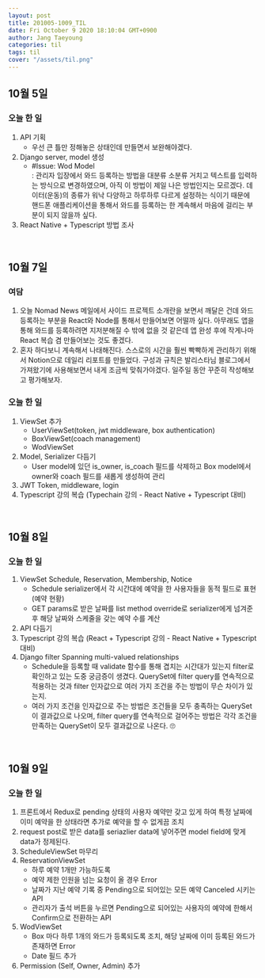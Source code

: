 ```yaml
---
layout: post
title: 201005-1009_TIL
date: Fri October 9 2020 18:10:04 GMT+0900
author: Jang Taeyoung
categories: til
tags: til
cover: "/assets/til.png"
---
```


## 10월 5일

### 오늘 한 일

1. API 기획
   - 우선 큰 틀만 정해놓은 상태인데 만들면서 보완해야겠다.
2. Django server, model 생성
   - #Issue: Wod Model <br />: 관리자 입장에서 와드 등록하는 방법을 대분류 소분류 거치고 텍스트를 입력하는 방식으로 변경하였으며, 아직 이 방법이 제일 나은 방법인지는 모르겠다. 데이터(운동)의 종류가 워낙 다양하고 하루하루 다르게 설정하는 식이기 때문에 핸드폰 애플리케이션을 통해서 와드를 등록하는 한 계속해서 마음에 걸리는 부분이 되지 않을까 싶다.
3. React Native + Typescript 방법 조사

<br />

## 10월 7일

### 여담

1. 오늘 Nomad News 메일에서 사이드 프로젝트 소개란을 보면서 깨달은 건데 와드 등록하는 부분을 React와 Node를 통해서 만들어보면 어떨까 싶다. 아무래도 앱을 통해 와드를 등록하려면 지저분해질 수 밖에 없을 것 같은데 앱 완성 후에 작게나마 React 복습 겸 만들어보는 것도 좋겠다.
2. 혼자 하다보니 계속해서 나태해진다. 스스로의 시간을 훨씬 빡빡하게 관리하기 위해서 Notion으로 데일리 리포트를 만들었다. 구성과 규칙은 발리스타님 블로그에서 가져왔기에 사용해보면서 내게 조금씩 맞춰가야겠다. 일주일 동안 꾸준히 작성해보고 평가해보자.

### 오늘 한 일

1. ViewSet 추가
   - UserViewSet(token, jwt middleware, box authentication)
   - BoxViewSet(coach management)
   - WodViewSet
2. Model, Serializer 다듬기
   - User model에 있던 is_owner, is_coach 필드를 삭제하고 Box model에서 owner와 coach 필드를 새롭게 생성하여 관리
3. JWT Token, middleware, login
4. Typescript 강의 복습 (Typechain 강의 - React Native + Typescript 대비)

<br />

## 10월 8일

### 오늘 한 일

1. ViewSet Schedule, Reservation, Membership, Notice
   - Schedule serializer에서 각 시간대에 예약을 한 사용자들을 동적 필드로 표현 (예약 현황)
   - GET params로 받은 날짜를 list method override로 serializer에게 넘겨준 후 해당 날짜와 스케줄을 갖는 예약 수를 계산
2. API 다듬기
3. Typescript 강의 복습 (React + Typescript 강의 - React Native + Typescript 대비)
4. Django filter Spanning multi-valued relationships
   - Schedule을 등록할 때 validate 함수를 통해 겹치는 시간대가 있는지 filter로 확인하고 있는 도중 궁금증이 생겼다. QuerySet에 filter query를 연속적으로 적용하는 것과 filter 인자값으로 여러 가지 조건을 주는 방법이 무슨 차이가 있는지.
   - 여러 가지 조건을 인자값으로 주는 방법은 조건들을 모두 충족하는 QuerySet이 결과값으로 나오며, filter query를 연속적으로 걸어주는 방법은 각각 조건을 만족하는 QuerySet이 모두 결과값으로 나온다. 🙄

<br />

## 10월 9일

### 오늘 한 일

1. 프론트에서 Redux로 pending 상태의 사용자 예약만 갖고 있게 하여 특정 날짜에 이미 예약을 한 상태라면 추가로 예약을 할 수 없게끔 조치
2. request post로 받은 data를 seriazlier data에 넣어주면 model field에 맞게 data가 정제된다.
3. ScheduleViewSet 마무리
4. ReservationViewSet
   - 하루 예약 1개만 가능하도록
   - 예약 제한 인원을 넘는 요청이 올 경우 Error
   - 날짜가 지난 예약 기록 중 Pending으로 되어있는 모든 예약 Canceled 시키는 API
   - 관리자가 출석 버튼을 누르면 Pending으로 되어있는 사용자의 예약에 한해서 Confirm으로 전환하는 API
5. WodViewSet
   - Box 마다 하루 1개의 와드가 등록되도록 조치, 해당 날짜에 이미 등록된 와드가 존재하면 Error
   - Date 필드 추가
6. Permission (Self, Owner, Admin) 추가